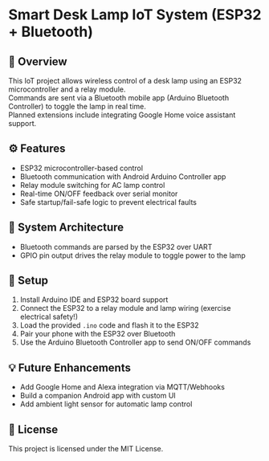 # Smart Desk Lamp IoT System (ESP32 + Bluetooth)

## 📌 Overview
This IoT project allows wireless control of a desk lamp using an ESP32 microcontroller and a relay module.  
Commands are sent via a Bluetooth mobile app (Arduino Bluetooth Controller) to toggle the lamp in real time.  
Planned extensions include integrating Google Home voice assistant support.

## ⚙️ Features
- ESP32 microcontroller-based control
- Bluetooth communication with Android Arduino Controller app
- Relay module switching for AC lamp control
- Real-time ON/OFF feedback over serial monitor
- Safe startup/fail-safe logic to prevent electrical faults

## 🧠 System Architecture
- Bluetooth commands are parsed by the ESP32 over UART
- GPIO pin output drives the relay module to toggle power to the lamp

## 🚀 Setup
1. Install Arduino IDE and ESP32 board support
2. Connect the ESP32 to a relay module and lamp wiring (exercise electrical safety!)
3. Load the provided `.ino` code and flash it to the ESP32
4. Pair your phone with the ESP32 over Bluetooth
5. Use the Arduino Bluetooth Controller app to send ON/OFF commands

## 💡 Future Enhancements
- Add Google Home and Alexa integration via MQTT/Webhooks
- Build a companion Android app with custom UI
- Add ambient light sensor for automatic lamp control

## 📜 License
This project is licensed under the MIT License.
